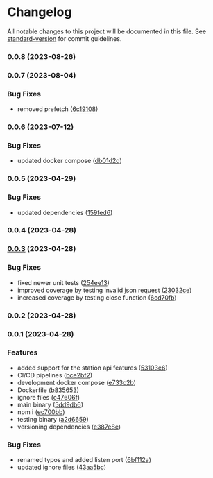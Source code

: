 # Changelog

All notable changes to this project will be documented in this file. See [standard-version](https://github.com/conventional-changelog/standard-version) for commit guidelines.

### 0.0.8 (2023-08-26)

### 0.0.7 (2023-08-04)


### Bug Fixes

* removed prefetch ([6c19108](https://github.com/hidromatologia-v2/stations/commit/6c1910835870f3f91842dd3453b3bcb097d69938))

### 0.0.6 (2023-07-12)


### Bug Fixes

* updated docker compose ([db01d2d](https://github.com/hidromatologia-v2/stations/commit/db01d2d4090b81b7acbf72c078e63facb273b154))

### 0.0.5 (2023-04-29)


### Bug Fixes

* updated dependencies ([159fed6](https://github.com/hidromatologia-v2/stations/commit/159fed6a79960b91a58bf8b17554bd108a6d50ea))

### 0.0.4 (2023-04-28)

### [0.0.3](https://github.com/hidromatologia-v2/stations/compare/v0.0.2...v0.0.3) (2023-04-28)


### Bug Fixes

* fixed newer unit tests ([254ee13](https://github.com/hidromatologia-v2/stations/commit/254ee130f5180c3b171b7016c174232df41dac29))
* improved coverage by testing invalid json request ([23032ce](https://github.com/hidromatologia-v2/stations/commit/23032ce403fec355be9c7bd55e07d1450401ec50))
* increased coverage by testing close function ([6cd70fb](https://github.com/hidromatologia-v2/stations/commit/6cd70fbbf9f3ccdfdb7c1c32b87a95b24dd0ad82))

### 0.0.2 (2023-04-28)

### 0.0.1 (2023-04-28)


### Features

* added support for the station api features ([53103e6](https://github.com/hidromatologia-v2/stations/commit/53103e68edbe9674af98035513f94f19f7dee230))
* CI/CD pipelines ([bce2bf2](https://github.com/hidromatologia-v2/stations/commit/bce2bf2d87f7649db06df5afd9f260e080a2812a))
* development docker compose ([e733c2b](https://github.com/hidromatologia-v2/stations/commit/e733c2b0303b57746bf43a183c7698d2da56f81e))
* Dockerfile ([b835653](https://github.com/hidromatologia-v2/stations/commit/b83565331c7196005896865c1477fabd1bc9abed))
* ignore files ([c47606f](https://github.com/hidromatologia-v2/stations/commit/c47606f322b7c75bf7edd7668c1c389008d557b0))
* main binary ([5dd9db6](https://github.com/hidromatologia-v2/stations/commit/5dd9db66fe4e2af828c318e3e1953fb800686d21))
* npm i ([ec700bb](https://github.com/hidromatologia-v2/stations/commit/ec700bbcef347d328e46c241560d394ba78b4c32))
* testing binary ([a2d6659](https://github.com/hidromatologia-v2/stations/commit/a2d6659dd41140f04681bc47e6c846287d809e62))
* versioning dependencies ([e387e8e](https://github.com/hidromatologia-v2/stations/commit/e387e8e976592f25ec3d16f65a27569df02862d0))


### Bug Fixes

* renamed typos and added listen port ([6bf112a](https://github.com/hidromatologia-v2/stations/commit/6bf112a80be3ba9eb775cbd317aab2637ea6cdf4))
* updated ignore files ([43aa5bc](https://github.com/hidromatologia-v2/stations/commit/43aa5bc5f5b9ddcd43879a0a69858e46188c0170))

